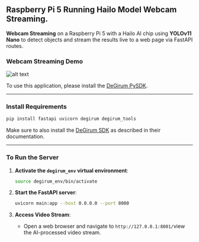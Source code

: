 ## Raspberry Pi 5 Running Hailo Model Webcam Streaming.


**Webcam Streaming** on a Raspberry Pi 5 with a Hailo AI chip using **YOLOv11 Nano** to detect objects and stream the results live to a web page via FastAPI routes.

### Webcam Streaming Demo
![alt text](../Ressources/phone_video_demo.gif)


To use this application, please install the [DeGirum PySDK](https://github.com/DeGirum/hailo_examples/blob/main/README.md).

---

### Install Requirements

```bash
pip install fastapi uvicorn degirum degirum_tools
```

Make sure to also install the [DeGirum SDK](https://github.com/DeGirum/hailo_examples) as described in their documentation.

---

### To Run the Server

1. **Activate the ``degirum_env`` virtual environment**:

   ```bash
   source degirum_env/bin/activate
   ```

2. **Start the FastAPI server**:

   ```bash
   uvicorn main:app --host 0.0.0.0 --port 8000
   ```

3. **Access Video Stream**:
   - Open a web browser and navigate to `http://127.0.0.1:8001/`view the AI-processed video stream.
